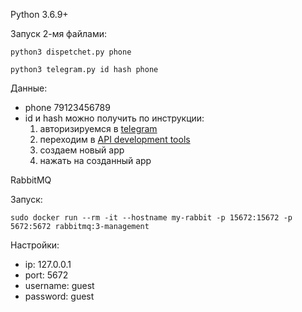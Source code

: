 Python 3.6.9+

Запуск 2-мя файлами:

`python3 dispetchet.py phone`

`python3 telegram.py id hash phone`

Данные:

- phone 79123456789
- id и hash можно получить по инструкции:
    1. авторизируемся в [telegram](https://my.telegram.org)
    2. переходим в [API development tools](https://my.telegram.org/apps)
    3. создаем новый app
    4. нажать на созданный app

RabbitMQ

Запуск:

`sudo docker run --rm -it --hostname my-rabbit -p 15672:15672 -p 5672:5672 rabbitmq:3-management`

Настройки:
- ip: 127.0.0.1
- port: 5672
- username: guest
- password: guest
